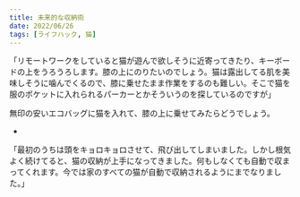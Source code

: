 ```yaml
---
title: 未来的な収納術
date: 2022/06/26
tags: [ライフハック, 猫]
---
```


「リモートワークをしていると猫が遊んで欲しそうに近寄ってきたり、キーボードの上をうろうろします。膝の上にのりたいのでしょう。猫は露出してる肌を美味しそうに噛んでくるので、膝に乗せたまま作業をするのも難しい。そこで猫を服のポケットに入れられるパーカーとかそういうのを探しているのですが」

<!--more-->

無印の安いエコバッグに猫を入れて、膝の上に乗せてみたらどうでしょう。

*

「最初のうちは頭をキョロキョロさせて、飛び出してしまいました。しかし根気よく続けてると、猫の収納が上手になってきました。何もしなくても自動で収まってくれます。今では家のすべての猫が自動で収納されるようにまでなりました。」

